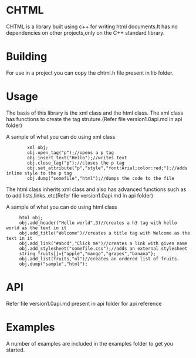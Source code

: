 # CHTML
   CHTML is a library built using c++ for writing html documents.It has no dependencies on other projects,only on the C++ standard library.
# Building
   For use in a project you can copy the chtml.h file present in lib folder.
# Usage
   The basis of this library is the xml class and the html class.
   The xml class has functions to create the tag struture.(Refer file version1.0api.md in api folder)
   
   A sample of what you can do using xml class            
            
            xml obj;
            obj.open_tag("p");//opens a p tag
            obj.insert_text("Hello");//writes text 
            obj.close_tag("p");//closes the p tag
            obj.set_attribute("p","style","font:Arial;color:red;");//adds inline style to the p tag
            obj.dump("somefile","html");//dumps the code to the file
   The html class inherits xml class and also has advanced functions such as to add lists,links..etc(Refer file version1.0api.md in api folder)
   
   A sample of what you can do using html class
         
         html obj;
         obj.add_header("Hello world",3)//creates a h3 tag with hello world as the text in it
         obj.add_title("Welcome")//creates a title tag with Welcome as the text in it
         obj.add_link("#abcd","Click me")//creates a link with given name
         obj.add_stylesheet("somefile.css");//adds an external stylesheet
         string fruits[]={"apple","mango","grapes","banana"};
         obj.add_list(fruits,"ol")//creates an ordered list of fruits.
         obj.dump("sample","html");
 # API
   Refer file version1.0api.md present in api folder for api reference
              
# Examples
   A number of examples are included in the examples folder to get you started.
    
